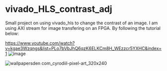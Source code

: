 # vivado_HLS_contrast_adj
Small project on using vivado_hls to change the contrast of an image. I am using AXI stream for image transfering on an FPGA. By following the tutorial below:

https://www.youtube.com/watch?v=kgae3Wzqngs&list=PLo7bVbJhQ6qzK6ELKCm8H_WEzzcr5YXHC&index=1
![image](https://user-images.githubusercontent.com/59866887/150658331-23f520ae-3b7a-4f8b-82b1-0c4759121698.png)


![wallpapersden com_cyrodiil-pixel-art_320x240](https://user-images.githubusercontent.com/59866887/150658437-052c70be-479d-46ae-8a55-a513fb07ed72.jpg)


